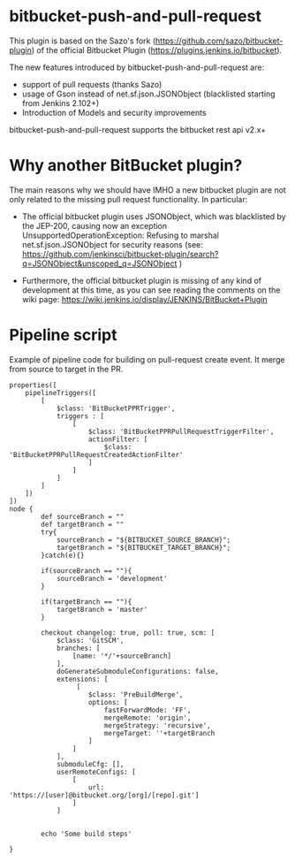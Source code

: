 
# bitbucket-push-and-pull-request

This plugin is based on the Sazo's fork (<https://github.com/sazo/bitbucket-plugin>)
of the official Bitbucket Plugin (<https://plugins.jenkins.io/bitbucket>).

The new features introduced by bitbucket-push-and-pull-request are:
- support of pull requests (thanks Sazo)
- usage of Gson instead of net.sf.json.JSONObject (blacklisted starting from Jenkins 2.102+)
- Introduction of Models and security improvements

bitbucket-push-and-pull-request supports the bitbucket rest api v2.x+

# Why another BitBucket plugin?

The main reasons why we should have IMHO a new bitbucket plugin are not only related to the missing pull request functionality.
In particular:

- The official bitbucket plugin uses JSONObject, which was blacklisted by the JEP-200, causing now an exception  UnsupportedOperationException: Refusing to marshal net.sf.json.JSONObject for security reasons (see:  <https://github.com/jenkinsci/bitbucket-plugin/search?q=JSONObject&unscoped_q=JSONObject> )         
  
- Furthermore, the official bitbucket plugin is missing of any kind of development at this time, as you can see reading the comments on the wiki page: <https://wiki.jenkins.io/display/JENKINS/BitBucket+Plugin>


# Pipeline script
Example of pipeline code for building on pull-request create event. It merge from source to target in the PR.

```
properties([
    pipelineTriggers([
        [
            $class: 'BitBucketPPRTrigger',
            triggers : [
                [
                    $class: 'BitBucketPPRPullRequestTriggerFilter',
                    actionFilter: [
                        $class: 'BitBucketPPRPullRequestCreatedActionFilter'
                    ]
                ]
            ]
        ]
    ])
])
node {
        def sourceBranch = ""
        def targetBranch = ""
        try{
            sourceBranch = "${BITBUCKET_SOURCE_BRANCH}";
            targetBranch = "${BITBUCKET_TARGET_BRANCH}";
        }catch(e){}

        if(sourceBranch == ""){
            sourceBranch = 'development'
        }

        if(targetBranch == ""){
            targetBranch = 'master'
        }

        checkout changelog: true, poll: true, scm: [
            $class: 'GitSCM',
            branches: [
                [name: '*/'+sourceBranch]
            ],
            doGenerateSubmoduleConfigurations: false,
            extensions: [
                 [
                    $class: 'PreBuildMerge',
                    options: [
                        fastForwardMode: 'FF',
                        mergeRemote: 'origin',
                        mergeStrategy: 'recursive',
                        mergeTarget: ''+targetBranch
                    ]
                ]
            ],
            submoduleCfg: [],
            userRemoteConfigs: [
                [
                    url: 'https://[user]@bitbucket.org/[org]/[repo].git']
                ]
            ]


        echo 'Some build steps'

}
```

